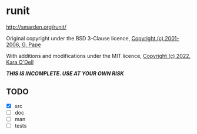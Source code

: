 # runit
http://smarden.org/runit/

Original copyright under the BSD 3-Clause licence,
[Copyright (c) 2001-2006, G. Pape](https://github.com/kro-cat/runit-ac/blob/main/COPYING)

With additions and modifications under the MIT licence,
[Copyright (c) 2022, Kara O'Dell](https://github.com/kro-cat/runit-ac/blob/main/LICENSE)

***THIS IS INCOMPLETE. USE AT YOUR OWN RISK***

## TODO
- [X] src
- [ ] doc
- [ ] man
- [ ] tests
